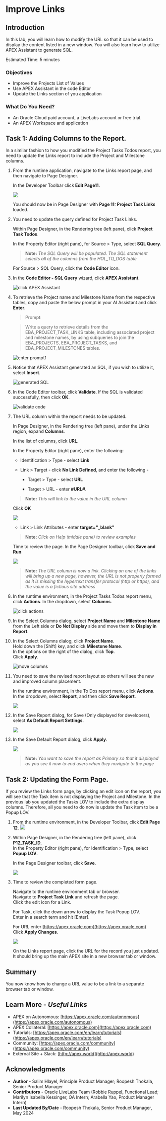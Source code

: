 # Improve Links

## Introduction

In this lab, you will learn how to modify the URL so that it can be used to display the content listed in a new window. You will also learn how to utilize APEX Assistant to generate SQL.

Estimated Time: 5 minutes

### Objectives
- Improve the Projects List of Values
- Use APEX Assistant in the code Editor
- Update the Links section of you application

### What Do You Need?

- An Oracle Cloud paid account, a LiveLabs account or free trial.
- An APEX Workspace and application

## Task 1: Adding Columns to the Report.
In a similar fashion to how you modified the Project Tasks Todos report, you need to update the Links report to include the Project and Milestone columns.

1. From the runtime application, navigate to the Links report page, and then navigate to Page Designer.

    In the Developer Toolbar click **Edit Page11**.

    ![](images/edit-page11.png " ")

    You should now be in Page Designer with **Page 11: Project Task Links** loaded.

2. You need to update the query defined for Project Task Links.

    Within Page Designer, in the Rendering tree (left pane), click **Project Task Todos**.

    In the Property Editor (right pane), for Source > Type, select **SQL Query**.  
    > **Note:** _The SQL Query will be populated. The SQL statement selects all of the columns from the HOL\_TO\_DOS table_

    For Source > SQL Query, click the **Code Editor** icon.     

3. In the **Code Editor - SQL Query** wizard, click **APEX Assistant**.

    ![click APEX Assistant](images/click-apex-assistant.png " ")

4. To retrieve the Project name and Milestone Name from the respective tables, copy and paste the below prompt in your AI Assistant and click **Enter**.

    >Prompt:  

    >Write a query to retrieve details from the EBA\_PROJECT\_TASK\_LINKS table, including associated project and milestone names, by using subqueries to join the EBA\_PROJECTS, EBA\_PROJECT\_TASKS, and EBA\_PROJECT\_MILESTONES tables.

    ![enter prompt1](images/enter-prompt1.png " ")


5. Notice that APEX Assistant generated an SQL, if you wish to utilize it, select **Insert**.

    ![generated SQL](images/generated-sql.png " ")

6. In the Code Editor toolbar, click **Validate**. If the SQL is validated successfully, then click **OK**.

    ![validate code](images/validate-code.png " ")

7. The URL column within the report needs to be updated.

    In Page Designer, in the Rendering tree (left pane), under the Links region, expand **Columns**.

    In the list of columns, click **URL**.

    In the Property Editor (right pane), enter the following:

    - Identification > Type - select **Link**

    - Link > Target - click **No Link Defined**, and enter the following -

        - Target > Type - select **URL**

        - Target > URL - enter **#URL#**.  

    > **Note:** _This will link to the value in the URL column_

      Click **OK**

      ![](images/update-url.png " ")

    - Link > Link Attributes - enter **target="_blank"**    
    > **Note:** _Click on Help (middle pane) to review examples_

    Time to review the page. In the Page Designer toolbar, click **Save and Run**

    ![](images/update-url2.png " ")

    > **Note:** _The URL column is now a link. Clicking on one of the links will bring up a new page, however, the URL is not properly formed as it is missing the hypertext transfer protocol (http or https), and the value is a fictious site address_

5. In the runtime environment, in the Project Tasks Todos report menu, click **Actions**. In the dropdown, select **Columns**.

    ![click actions](images/click-actions.png " ")

6. In the Select Columns dialog, select **Project Name** and **Milestone Name** from the Left side or **Do Not Display** side and move them to **Display in Report**.   

7. In the Select Columns dialog, click **Project Name**.        
    Hold down the [Shift] key, and click **Milestone Name**.     
    In the options on the right of the dialog, click **Top**.        
    Click **Apply**.

    ![move columns](images/move-columns.png " ")

8. You need to save the revised report layout so others will see the new and improved column placement.

    In the runtime environment, in the To Dos report menu, click **Actions**.       
    In the dropdown, select **Report**, and then click **Save Report**.

    ![](images/go-save1.png " ")

9. In the Save Report dialog, for Save (Only displayed for developers), select **As Default Report Settings**.

    ![](images/save-as-default.png " ")

10. In the Save Default Report dialog, click **Apply**.     

    ![](images/go-default1.png " ")

    > **Note:** _You want to save the report as Primary so that it displayed as you see it now to end users when they navigate to the page_

## Task 2: Updating the Form Page.
If you review the Links form page, by clicking an edit icon on the report, you will see that the Task item is not displaying the Project and Milestone. In the previous lab you updated the Tasks LOV to include the extra display columns. Therefore, all you need to do now is update the Task item to be a Popup LOV.

1. From the runtime environment, in the Developer Toolbar, click **Edit Page 12**.
![](images/edit-page12.png " ")

2. Within Page Designer, in the Rendering tree (left pane), click **P12\_TASK_ID**.  
    In the Property Editor (right pane), for Identification > Type, select **Popup LOV**.

    In the Page Designer toolbar, click **Save**.

    ![](images/set-task-lov1.png " ")   


3. Time to review the completed form page.    

    Navigate to the runtime environment tab or browser.     
    Navigate to **Project Task Link** and refresh the page.     
    Click the edit icon for a Link.

    For Task, click the down arrow to display the Task Popup LOV.     
    Enter in a search term and hit [Enter].

    For URL enter [https://apex.oracle.com](https://apex.oracle.com)     
    Click **Apply Changes**.

    ![](images/form-runtime1.png " ")    

    On the Links report page, click the URL for the record you just updated.    
    It should bring up the main APEX site in a new browser tab or window.

## **Summary**

You now know how to change a URL value to be a link to a separate browser tab or window.

## **Learn More** - *Useful Links*

- APEX on Autonomous:   [https://apex.oracle.com/autonomous](https://apex.oracle.com/autonomous)
- APEX Collateral:   [https://apex.oracle.com](https://apex.oracle.com)
- Tutorials:   [https://apex.oracle.com/en/learn/tutorials](https://apex.oracle.com/en/learn/tutorials)
- Community:  [https://apex.oracle.com/community](https://apex.oracle.com/community)
- External Site + Slack:   [http://apex.world](http://apex.world)

## **Acknowledgments**

- **Author** - Salim Hlayel, Principle Product Manager; Roopesh Thokala, Senior Product Manager
- **Contributors** - Oracle LiveLabs Team (Robbie Ruppel, Functional Lead; Marilyn Isabella Kessinger, QA Intern; Arabella Yao, Product Manager Intern)
- **Last Updated By/Date** - Roopesh Thokala, Senior Product Manager, May 2024
